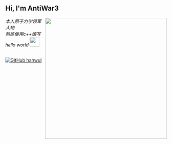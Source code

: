 <h2> Hi, I'm AntiWar3</h2>

<img align='right' src="https://github-readme-stats.vercel.app/api?username=taielab&show_icons=true&theme=radical" width="380">

<p><em>本人原子力学领军人物 <br>
  熟练使用c++编写hello world <img src="https://media.giphy.com/media/WUlplcMpOCEmTGBtBW/giphy.gif" width="30"><br><br>
 
</em></p>

[![GitHub hahwul](https://img.shields.io/github/followers/taielab?label=follow%20github&style=flat-square)](https://github.com/taielab)

<br>
